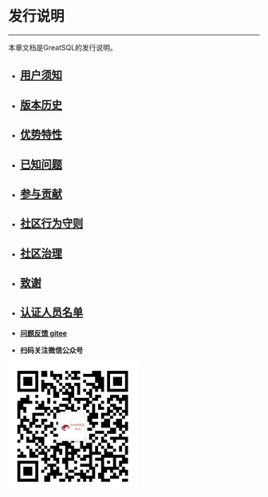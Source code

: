 # 发行说明
---
本章文档是GreatSQL的发行说明。

- ## [用户须知](./1-1-notes-to-users.md)
- ## [版本历史](./1-2-release-history.md)
- ## [优势特性](./1-3-greatsql-features.md)
- ## [已知问题](./1-4-issues-known.md)
- ## [参与贡献](./1-5-contribute-to-greatsql.md)
- ## [社区行为守则](./1-6-community-rules.md)
- ## [社区治理](./1-8-community-toc.md)
- ## [致谢](./1-7-thanks.md)
- ## [认证人员名单](./1-9-greatsql-certified.md)


- **[问题反馈 gitee](https://gitee.com/GreatSQL/GreatSQL-Manual/issues)**

- **扫码关注微信公众号**

![greatsql-wx](../greatsql-wx.jpg)

